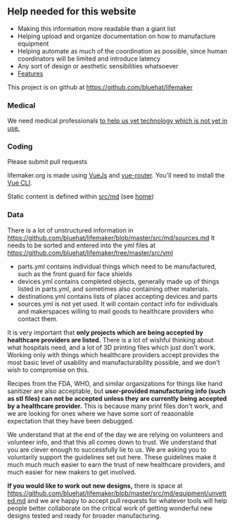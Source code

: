 ## Help needed for this website

- Making this information more readable than a giant list
- Helping upload and organize documentation on how to manufacture equipment
- Helping automate as much of the coordination as possible, since human coordinators will be limited and introduce latency
- Any sort of design or aesthetic sensibilities whatsoever
- [Features](./#features)

This project is on github at https://github.com/bluehat/lifemaker

### Medical

We need medical professionals [to help us vet technology which is not yet in use.](equipment/unvetted.md)

### Coding

Please submit pull requests

lifemaker.org is made using [VueJs](https://vuejs.org/) and [vue-router](https://router.vuejs.org/). You'll need to install the [Vue CLI](https://cli.vuejs.org/guide/installation.html).

Static content is defined within [src/md](./src/md) (see [home](./src/md/home.md))

### Data
There is a lot of unstructured information in https://github.com/bluehat/lifemaker/blob/master/src/md/sources.md
It needs to be sorted and entered into the yml files at https://github.com/bluehat/lifemaker/tree/master/src/yml
 - parts.yml contains individual things which need to be manufactured, such as the front guard for face shields
 - devices.yml contains completed objects, generally made up of things listed in parts.yml, and sometimes also containing other materials. 
 - destinations.yml contains lists of places accepting devices and parts
 - sources.yml is not yet used. It will contain contact info for individuals and makerspaces willing to mail goods to healthcare providers who contact them.
 
It is very important that **only projects which are being accepted by healthcare providers are listed.** There is a lot of wishful thinking about what hospitals need, and a lot of 3D printing files which just don't work. Working only with things which healthcare providers accept provides the most basic level of usability and manufacturability possible, and we don't wish to compromise on this. 

Recipes from the FDA, WHO, and similar organizations for things like hand sanitizer are also acceptable, but **user-provided manufacturing info (such as stl files) can not be accepted unless they are currently being accepted by a healthcare provider.** This is because many print files don't work, and we are looking for ones where we have some sort of reasonable expectation that they have been debugged.

We understand that at the end of the day we are relying on volunteers and volunteer info, and that this all comes down to trust. We understand that you are clever enough to successfully lie to us. We are asking you to voluntarily support the guidelines set out here. These guidelines make it much much much easier to earn the trust of new healthcare providers, and much easier for new makers to get involved. 

**If you would like to work out new designs,** there is space at https://github.com/bluehat/lifemaker/blob/master/src/md/equipment/unvetted.md and we are happy to accept pull requests for whatever tools will help people better collaborate on the critical work of getting wonderful new designs tested and ready for broader manufacturing.

